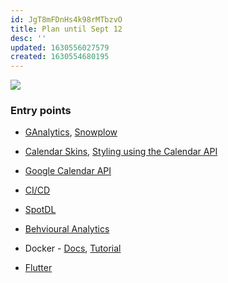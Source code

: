 ```yaml
---
id: JgT8mFDnHs4k98rMTbzvO
title: Plan until Sept 12
desc: ''
updated: 1630556027579
created: 1630554680195
---
```


![](/assets/images/2021-09-02-09-21-22.png)

### Entry points 
* [GAnalytics](https://support.google.com/analytics/answer/1008080?hl=en#zippy=%2Cin-this-article), [Snowplow](https://towardsdatascience.com/what-is-snowplow-and-do-i-need-it-cbe30fcb302b) 
* [Calendar Skins](https://www.webdesignerdepot.com/2012/04/integrating-google-calendar-with-your-website/), [Styling using the Calendar API](https://stackoverflow.com/questions/49306347/how-to-customize-google-calendar-with-css#:~:text=Google%20Calendar%20exposes%20its%20APIs.%20They%20are%20available%20here%20and%20these%20are%20the%20same%20APIs%20used%20to%20customize%20the%20layout%20for%20android%20Calendar%20app.)
* [Google Calendar API](https://developers.google.com/calendar/api/v3/reference/events) 
* [CI/CD](https://youtu.be/WTofttoD2xg)

* [SpotDL](https://github.com/schollz/spotifydownload) 
* [Behvioural Analytics](https://www.patrick-wied.at/static/heatmapjs/)
* Docker - [Docs](https://docs.docker.com/get-started/), [Tutorial](https://youtu.be/3c-iBn73dDE)
* [Flutter](https://youtu.be/j-LOab_PzzU) 
